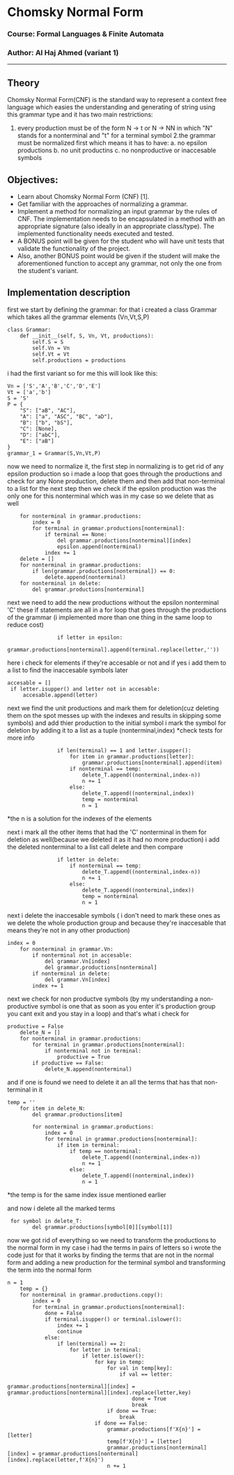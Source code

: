 # Chomsky Normal Form
### Course: Formal Languages & Finite Automata
### Author: Al Haj Ahmed (variant 1)
----

## Theory
Chomsky Normal Form(CNF) is the standard way to represent a context free language which easies the understanding and generating of string using this grammar type and it has two main restrictions: 
1. every production must be of the form N -> t or N -> NN in which "N" stands for a nonterminal and "t" for a terminal symbol
2.the grammar must be normalized first which means it has to have:
  a. no epsilon productions
  b. no unit productins
  c. no nonproductive or inaccesable symbols


## Objectives:

* Learn about Chomsky Normal Form (CNF) [1].
* Get familiar with the approaches of normalizing a grammar.
* Implement a method for normalizing an input grammar by the rules of CNF.
    The implementation needs to be encapsulated in a method with an appropriate signature (also ideally in an appropriate class/type).
    The implemented functionality needs executed and tested.
* A BONUS point will be given for the student who will have unit tests that validate the functionality of the project.
* Also, another BONUS point would be given if the student will make the aforementioned function to accept any grammar, not only the one from the student's variant.

## Implementation description

first we start by defining the grammar:
for that i created a class Grammar which takes all the grammar elements (Vn,Vt,S,P)
```
class Grammar:
    def __init__(self, S, Vn, Vt, productions):
        self.S = S
        self.Vn = Vn
        self.Vt = Vt
        self.productions = productions
```
i had the first variant so for me this will look like this:
```
Vn = ['S','A','B','C','D','E']
Vt = ['a','b']
S = 'S'
P = {
    "S": ["aB", "AC"],
    "A": ["a", "ASC", "BC", "aD"],
    "B": ["b", "bS"],
    "C": [None],
    "D": ["abC"],
    "E": ["aB"]
}
grammar_1 = Grammar(S,Vn,Vt,P)
```
now we need to normalize it, the first step in normalizing is to get rid of any epsilon production
so i made a loop that goes through the productions and check for any None production, delete them and then add that non-terminal to a list for the next step 
then we check if the epsilon production was the only one for this nonterminal which was in my case so we delete that as well
```
    for nonterminal in grammar.productions:
        index = 0
        for terminal in grammar.productions[nonterminal]:
            if terminal == None:
                del grammar.productions[nonterminal][index]
                epsilon.append(nonterminal)
            index += 1
    delete = []
    for nonterminal in grammar.productions:
        if len(grammar.productions[nonterminal]) == 0:
            delete.append(nonterminal)
    for nonterminal in delete:
        del grammar.productions[nonterminal]
```
next we need to add the new productions without the epsilon nonterminal 'C'
these if statements are all in a for loop that goes through the productions of the grammar (i implemented more than one thing in the same loop to reduce cost)
```
                if letter in epsilon:
                    grammar.productions[nonterminal].append(terminal.replace(letter,''))
```
here i check for elements if they're accesable or not and if yes i add them to a list to find the inaccesable symbols later
```
accesable = []
 if letter.isupper() and letter not in accesable:
     accesable.append(letter)
```
next we find the unit productions and mark them for deletion(cuz deleting them on the spot messes up with the indexes and results in skipping some symbols)
and add thier production to the initial symbol
i mark the symbol for deletion by adding it to a list as a tuple (nonterminal,index) *check tests for more info
```
                if len(terminal) == 1 and letter.isupper():
                    for item in grammar.productions[letter]:
                        grammar.productions[nonterminal].append(item)
                    if nonterminal == temp:
                        delete_T.append((nonterminal,index-n))
                        n += 1
                    else:
                        delete_T.append((nonterminal,index))
                        temp = nonterminal
                        n = 1
```
*the n is a solution for the indexes of the elements

next i mark all the other items that had the 'C' nonterminal in them for deletion as well(because we deleted it as it had no more production)
i add the deleted nonterminal to a list call delete and then compare
```
                if letter in delete:
                    if nonterminal == temp:
                        delete_T.append((nonterminal,index-n))
                        n += 1
                    else:
                        delete_T.append((nonterminal,index))
                        temp = nonterminal
                        n = 1
```
next i delete the inaccesable symbols ( i don't need to mark these ones as we delete the whole production group and because they're inaccesable that means they're not in any other production)
```
index = 0
    for nonterminal in grammar.Vn:
        if nonterminal not in accesable:
            del grammar.Vn[index]
            del grammar.productions[nonterminal]
        if nonterminal in delete:
            del grammar.Vn[index]
        index += 1
```
next we check for non productve symbols (by my understanding a non-productive symbol is one that as soon as you enter it's production group you cant exit and you stay in a loop)
and that's what i check for
```
productive = False
    delete_N = []
    for nonterminal in grammar.productions:
        for terminal in grammar.productions[nonterminal]:
            if nonterminal not in terminal:
                productive = True
        if productive == False:
            delete_N.append(nonterminal)
```
and if one is found we need to delete it an all the terms that has that non-terminal in it
```
temp = ''
    for item in delete_N:
        del grammar.productions[item]

        for nonterminal in grammar.productions:
            index = 0
            for terminal in grammar.productions[nonterminal]:
                if item in terminal:
                    if temp == nonterminal:
                        delete_T.append((nonterminal,index-n))
                        n += 1
                    else:
                        delete_T.append((nonterminal,index))
                        n = 1
```
*the temp is for the same index issue mentioned earlier

and now i delete all the marked terms
```
 for symbol in delete_T:
        del grammar.productions[symbol[0]][symbol[1]]
```
now we got rid of everything so we need to transform the productions to the normal form
in my case i had the terms in pairs of letters so i wrote the code just for that
it works by finding the terms that are not in the normal form and adding a new production for the terminal symbol and transforming the term into the normal form
```
n = 1
    temp = {}
    for nonterminal in grammar.productions.copy():
        index = 0
        for terminal in grammar.productions[nonterminal]:
            done = False
            if terminal.isupper() or terminal.islower():
                index += 1
                continue
            else:
                if len(terminal) == 2:
                    for letter in terminal:
                        if letter.islower():
                            for key in temp:
                                for val in temp[key]:
                                    if val == letter:
                                        grammar.productions[nonterminal][index] = grammar.productions[nonterminal][index].replace(letter,key)
                                        done = True
                                        break
                                if done == True:
                                    break
                            if done == False:
                                grammar.productions[f'X{n}'] = [letter]
                                temp[f'X{n}'] = [letter]
                                grammar.productions[nonterminal][index] = grammar.productions[nonterminal][index].replace(letter,f'X{n}')
                                n += 1
```


